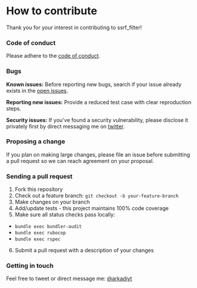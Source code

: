 # How to contribute

Thank you for your interest in contributing to ssrf_filter!

### Code of conduct

Please adhere to the [code of conduct](https://github.com/arkadiyt/ssrf_filter/blob/master/CODE_OF_CONDUCT.md).

### Bugs

**Known issues:** Before reporting new bugs, search if your issue already exists in the [open issues](https://github.com/arkadiyt/ssrf_filter/issues).

**Reporting new issues:** Provide a reduced test case with clear reproduction steps.

**Security issues:** If you've found a security vulnerability, please disclose it privately first by direct messaging me on [twitter](https://twitter.com/arkadiyt).

### Proposing a change

If you plan on making large changes, please file an issue before submitting a pull request so we can reach agreement on your proposal.

### Sending a pull request

1. Fork this repository
2. Check out a feature branch: `git checkout -b your-feature-branch`
3. Make changes on your branch
4. Add/update tests - this project maintains 100% code coverage
5. Make sure all status checks pass locally:
  - `bundle exec bundler-audit`
  - `bundle exec rubocop`
  - `bundle exec rspec`
6. Submit a pull request with a description of your changes

### Getting in touch

Feel free to tweet or direct message me: [@arkadiyt](https://twitter.com/arkadiyt)
